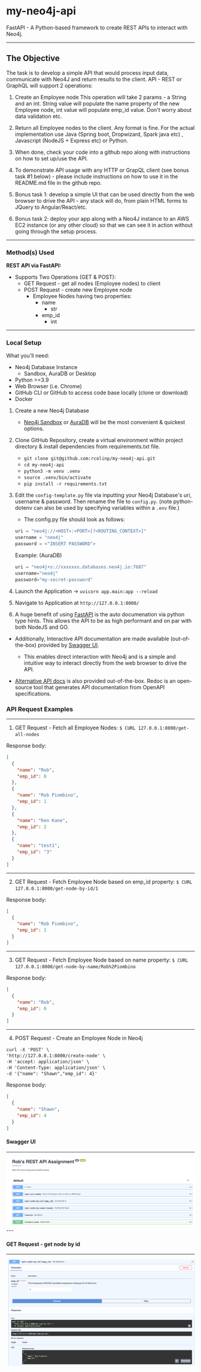 # my-neo4j-api

FastAPI - A Python-based framework to create REST APIs to interact with Neo4j.

---

## The Objective

The task is to develop a simple API that would process input data,
communicate with Neo4J and return results to the client.
API - REST or GraphQL will support 2 operations:

1. Create an Employee node
This operation will take 2 params - a String and an int.
String value will populate the name property of the new Employee node,
int value will populate emp_id value.
Don't worry about data validation etc.

2. Return all Employee nodes to the client. Any format is fine.
For the actual implementation use Java (Spring boot, Dropwizard, Spark
java etc) , Javascript (NodeJS + Express etc) or Python.

3. When done, check your code into a github repo along with instructions
on how to set up/use the API.

4. To demonstrate API usage with any HTTP or GrapQL client (see bonus
task #1 below) - please include instructions on how to use it in the
README.md file in the github repo.

5. Bonus task 1: develop a simple UI that can be used directly from the
web browser to drive the API - any stack will do,
from plain HTML forms to JQuery to Angular/React/etc.

6. Bonus task 2: deploy your app along with a Neo4J instance to an AWS
EC2 instance (or any other cloud) so that we can see it in action
without going through the setup process.

---

### Method(s) Used

**REST API via FastAPI:**

- Supports Two Operations (GET & POST):
  - GET Request - get all nodes (Employee nodes) to client
  - POST Request - create new Employee node
    - Employee Nodes having two properties:
      - name
        - str
      - emp_id
        - int

---

### Local Setup

What you'll need:

- Neo4j Database Instance
  - Sandbox, AuraDB or Desktop
- Python >=3.9
- Web Browser (i.e. Chrome)
- GitHub CLI or GitHub to access code base locally (clone or download)
- Docker

1. Create a new Neo4j Database
   - [Neo4j Sandbox](https://sandbox.neo4j.com/) or [AuraDB](https://console.neo4j.io/) will be the most convenient & quickest options.

2. Clone GitHub Repository, create a virtual environment within project directory & install dependencies from requirements.txt file.
   - `git clone git@github.com:rcolinp/my-neo4j-api.git`
   - `cd my-neo4j-api`
   - `python3 -m venv .venv`
   - `source .venv/bin/activate`
   - `pip install -r requirements.txt`

3. Edit the `config-template.py` file via inputting your Neo4j Database's uri, username & password. Then rename the file to `config.py`. (note python-dotenv can also be used by specifying variables within a `.env` file.)

    - The config.py file should look as follows:

    ```python
    uri = "neo4j://<HOST>:<PORT>[?<ROUTING_CONTEXT>]"
    username = "neo4j"
    password = <"INSERT PASSWORD">
    ```

    Example: (AuraDB)

    ```python
    uri = "neo4j+s://xxxxxxx.databases.neo4j.io:7687"
    username="neo4j"
    password="my-secret-password"
    ```

4. Launch the Application -> `uvicorn app.main:app --reload`

5. Navigate to Application at `http://127.0.0.1:8000/`

6. A huge benefit of using [FastAPI](https://github.com/tiangolo/fastapi) is the auto documenation via python type hints. This allows the API to be as high performant and on par with both NodeJS and GO.

- Additionally, Interactive API documentation are made available (out-of-the-box) provided by [Swagger UI](http://127.0.0.1:8000/docs).
  - This enables direct interaction with Neo4j and is a simple and intuitive way to interact directly from the web browser to drive the API.

- [Alternative API docs](http://127.0.0.1:8000/redoc) is also provided out-of-the-box. Redoc is an open-source tool that generates API documentation from OpenAPI specifications.

### API Request Examples

---

1. GET Request - Fetch all Employee Nodes:
`$ CURL 127.0.0.1:8000/get-all-nodes`

Response body:

```json
[
  {
    "name": "Rob",
    "emp_id": 0
  },
  {
    "name": "Rob Piombino",
    "emp_id": 1
  },
  {
    "name": "Ken Kane",
    "emp_id": 2
  },
  {
    "name": "test1",
    "emp_id": "3"
  }
]
```

---
2. GET Request - Fetch Employee Node based on emp_id property:
`$ CURL 127.0.0.1:8000/get-node-by-id/1`

Response body:

```json
[
  {
    "name": "Rob Piombino",
    "emp_id": 1
  }
]
```

---
3. GET Request - Fetch Employee Node based on name property:
`$ CURL 127.0.0.1:8000/get-node-by-name/Rob%2Piombino`

Response body:

```json
[
  {
    "name": "Rob",
    "emp_id": 0
  }
]
```

---
4. POST Request - Create an Employee Node in Neo4j

```shell
curl -X 'POST' \
'http://127.0.0.1:8000/create-node' \
-H 'accept: application/json' \
-H 'Content-Type: application/json' \
-d '{"name": "Shawn","emp_id": 4}'
```

Response body:

```json
[
  {
    "name": "Shawn",
    "emp_id": 4
  }
]
```

#### Swagger UI

---
<img src="FastAPI_Assignment.png"
     style="float: left; margin-right: 12px;"/>

--\-

#### GET Request - get node by id

---

<img src="GET_request_get_node_by_id.png"
style="float: left; margin-right: 15px;"/>

---
